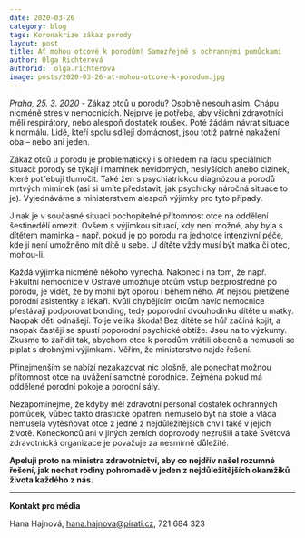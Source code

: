 ```yaml
---
date: 2020-03-26
category: blog
tags: Koronakrize zákaz porody
layout: post
title: Ať mohou otcové k porodům! Samozřejmě s ochrannými pomůckami
author: Olga Richterová 
authorId:  olga.richterova
image: posts/2020-03-26-at-mohou-otcove-k-porodum.jpg
---
```


*Praha, 25. 3. 2020* - Zákaz otců u porodu? Osobně nesouhlasím. Chápu nicméně stres v nemocnicích. Nejprve je potřeba, aby všichni zdravotníci měli respirátory, nebo alespoň dostatek roušek. Poté žádám návrat situace k normálu. Lidé, kteří spolu sdílejí domácnost, jsou totiž patrně nakažení oba – nebo ani jeden.

Zákaz otců u porodu je problematický i s ohledem na řadu speciálních situací: porody se týkají i maminek nevidomých, neslyšících anebo cizinek, které potřebují tlumočit. Také žen s psychiatrickou diagnózou a porodů mrtvých miminek (asi si umíte představit, jak psychicky náročná situace to je). Vyjednáváme s ministerstvem alespoň výjimky pro tyto případy.

Jinak je v současné situaci pochopitelné přítomnost otce na oddělení šestinedělí omezit. Ovšem s výjimkou situací, kdy není možné, aby byla s dítětem maminka - např. pokud je po porodu na jednotce intenzivní péče, kde jí není umožněno mít dítě u sebe. U dítěte vždy musí být matka či otec, mohou-li.

Každá výjimka nicméně někoho vynechá. Nakonec i na tom, že např. Fakultní nemocnice v Ostravě umožňuje otcům vstup bezprostředně po porodu, je vidět, že by mohli být oporou i během něho. Ať nejsou přetížené porodní asistentky a lékaři. Kvůli chybějícím otcům navíc nemocnice přestávají podporovat bonding, tedy poporodní dvouhodinku dítěte u matky. Naopak děti odnášejí. To je veliká škoda! Bez dítěte se hůř začíná kojit, a naopak častěji se spustí poporodní psychické obtíže. Jsou na to výzkumy. Zkusme to zařídit tak, abychom otce k porodům vrátili obecně a nemuseli se piplat s drobnými výjimkami. Věřím, že ministerstvo najde řešení.

Přinejmenším se nabízí nezakazovat nic plošně, ale ponechat možnou přítomnost otce na uvážení samotné porodnice. Zejména pokud má oddělené porodní pokoje a porodní sály.

Nezapomínejme, že kdyby měl zdravotní personál dostatek ochranných pomůcek, vůbec takto drastické opatření nemuselo být na stole a vláda nemusela vytěsňovat otce z jedné z nejdůležitějších chvil také v jejich životě. Koneckonců ani v jiných zemích doprovody nezrušili a také Světová zdravotnická organizace je považuje za nesmírně důležité.

**Apeluji proto na ministra zdravotnictví, aby co nejdřív našel rozumné řešení, jak nechat rodiny pohromadě v jeden z nejdůležitějších okamžiků života každého z nás.**

---
**Kontakt pro média**

Hana Hajnová, <hana.hajnova@pirati.cz>, 721 684 323

